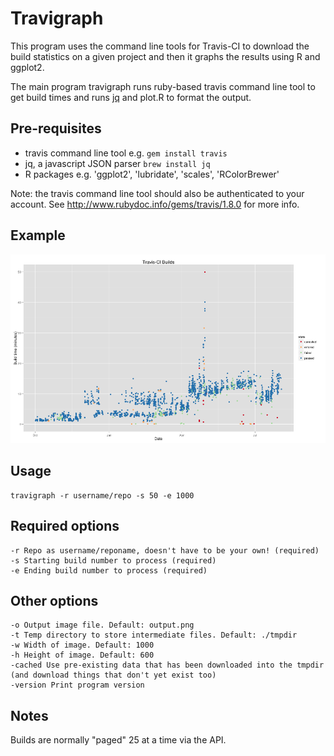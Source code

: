 # Travigraph


This program uses the command line tools for Travis-CI to download the build statistics on a given project
and then it graphs the results using R and ggplot2.


The main program travigraph runs ruby-based travis command line tool to get build times and runs [jq](http://stedolan.github.io/jq/) and plot.R to format the output.


## Pre-requisites

- travis command line tool e.g. `gem install travis`
- jq, a javascript JSON parser `brew install jq`
- R packages e.g. 'ggplot2', 'lubridate', 'scales', 'RColorBrewer'

Note: the travis command line tool should also be authenticated to your account. See http://www.rubydoc.info/gems/travis/1.8.0 for more info.


## Example

![Image](img/output.png)

## Usage

    travigraph -r username/repo -s 50 -e 1000

## Required options

    -r Repo as username/reponame, doesn't have to be your own! (required)
    -s Starting build number to process (required)
    -e Ending build number to process (required)


## Other options

    -o Output image file. Default: output.png
    -t Temp directory to store intermediate files. Default: ./tmpdir
    -w Width of image. Default: 1000
    -h Height of image. Default: 600
    -cached Use pre-existing data that has been downloaded into the tmpdir (and download things that don't yet exist too)
    -version Print program version

## Notes
    
Builds are normally "paged" 25 at a time via the API.
